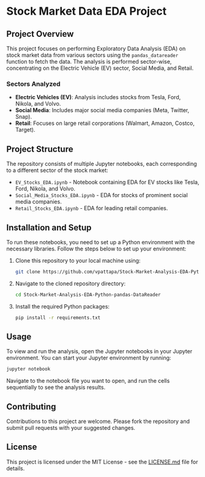 
# Stock Market Data EDA Project

## Project Overview

This project focuses on performing Exploratory Data Analysis (EDA) on stock market data from various sectors using the `pandas_datareader` function to fetch the data. The analysis is performed sector-wise, concentrating on the Electric Vehicle (EV) sector, Social Media, and Retail.

### Sectors Analyzed

- **Electric Vehicles (EV)**: Analysis includes stocks from Tesla, Ford, Nikola, and Volvo.
- **Social Media**: Includes major social media companies (Meta, Twitter, Snap).
- **Retail**: Focuses on large retail corporations (Walmart, Amazon, Costco, Target).

## Project Structure

The repository consists of multiple Jupyter notebooks, each corresponding to a different sector of the stock market:

- `EV_Stocks_EDA.ipynb` - Notebook containing EDA for EV stocks like Tesla, Ford, Nikola, and Volvo.
- `Social_Media_Stocks_EDA.ipynb` - EDA for stocks of prominent social media companies.
- `Retail_Stocks_EDA.ipynb` - EDA for leading retail companies.

## Installation and Setup

To run these notebooks, you need to set up a Python environment with the necessary libraries. Follow the steps below to set up your environment:

1. Clone this repository to your local machine using:
   ```bash
   git clone https://github.com/vpattapa/Stock-Market-Analysis-EDA-Python-pandas-DataReader.git
   ```

2. Navigate to the cloned repository directory:
   ```bash
   cd Stock-Market-Analysis-EDA-Python-pandas-DataReader
   ```
3. Install the required Python packages:
   ```bash
   pip install -r requirements.txt
   ```

## Usage

To view and run the analysis, open the Jupyter notebooks in your Jupyter environment. You can start your Jupyter environment by running:

```bash
jupyter notebook
```

Navigate to the notebook file you want to open, and run the cells sequentially to see the analysis results.

## Contributing

Contributions to this project are welcome. Please fork the repository and submit pull requests with your suggested changes.

## License

This project is licensed under the MIT License - see the [LICENSE.md](LICENSE) file for details.
